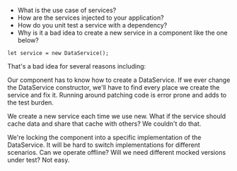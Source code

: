 * What is the use case of services?
* How are the services injected to your application?
* How do you unit test a service with a dependency?
* Why is it a bad idea to create a new service in a component like the one below?
```
let service = new DataService();
```
That's a bad idea for several reasons including:

Our component has to know how to create a DataService. If we ever change the DataService constructor, we'll have to find every place we create the service and fix it. Running around patching code is error prone and adds to the test burden.

We create a new service each time we use new. What if the service should cache data and share that cache with others? We couldn't do that.

We're locking the component into a specific implementation of the DataService. It will be hard to switch implementations for different scenarios. Can we operate offline? Will we need different mocked versions under test? Not easy.

